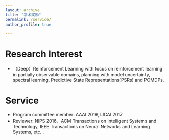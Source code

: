 ```yaml
---
layout: archive
title: "学术奖励"
permalink: /service/
author_profile: true

---
```


Research Interest
===
* （Deep）Reinforcement Learning with focus on reinforcement learning in partially observable domains, planning with model uncertainty, spectral learning, Predictive State Representations(PSRs) and POMDPs.


Service
===
* Program committee member: AAAI 2019, IJCAI 2017
* Reviewer: NIPS 2016，ACM Transactions on Intelligent Systems and Technology, IEEE Transactions on Neural Networks and Learning Systems, etc. .
